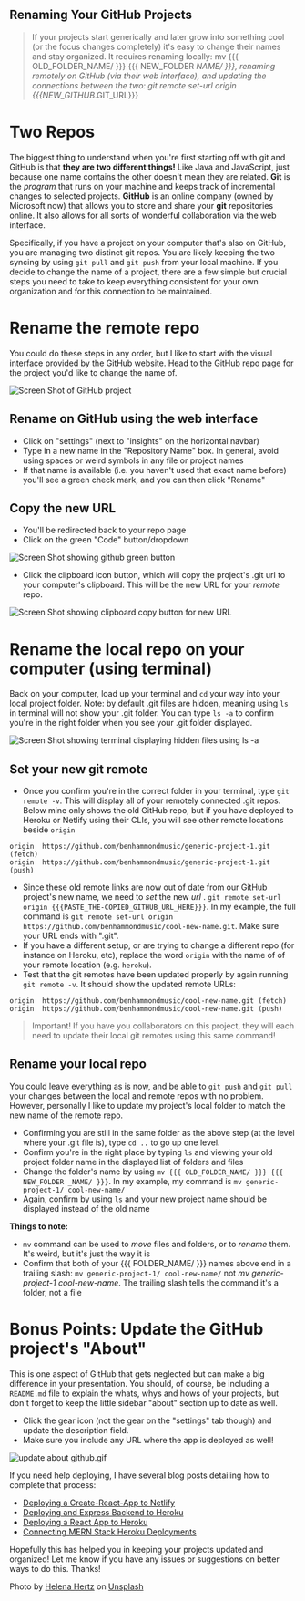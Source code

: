## Renaming Your GitHub Projects

> If your projects start generically and later grow into something cool (or the focus changes completely) it's easy to change their names and stay organized. It requires renaming locally: mv {{{ OLD_FOLDER_NAME/ }}} {{{ NEW_FOLDER _NAME/ }}}, renaming remotely on GitHub (via their web interface), and updating the connections between the two: git remote set-url origin {{{NEW_GITHUB_.GIT_URL}}}

# Two Repos

The biggest thing to understand when you're first starting off with git and GitHub is that **they are two different things!** Like Java and JavaScript, just because one name contains the other doesn't mean they are related. **Git** is the _program_ that runs on your machine and keeps track of incremental changes to selected projects. **GitHub** is an online company (owned by Microsoft now) that allows you to store and share your **git** repositories online. It also allows for all sorts of wonderful collaboration via the web interface.

Specifically, if you have a project on your computer that's also on GitHub, you are managing two distinct git repos. You are likely keeping the two syncing by using `git pull` and `git push` from your local machine. If you decide to change the name of a project, there are a few simple but crucial steps you need to take to keep everything consistent for your own organization and for this connection to be maintained.

# Rename the remote repo

You could do these steps in any order, but I like to start with the visual interface provided by the GitHub website. Head to the GitHub repo page for the project you'd like to change the name of.

![Screen Shot of GitHub project](https://cdn.hashnode.com/res/hashnode/image/upload/v1618416364166/1RxxsYcHL.png)

## Rename on GitHub using the web interface

- Click on "settings" (next to "insights" on the horizontal navbar)
- Type in a new name in the "Repository Name" box. In general, avoid using spaces or weird symbols in any file or project names
- If that name is available (i.e. you haven't used that exact name before) you'll see a green check mark, and you can then click "Rename"

## Copy the new URL

- You'll be redirected back to your repo page
- Click on the green "Code" button/dropdown

![Screen Shot showing github green button](https://cdn.hashnode.com/res/hashnode/image/upload/v1618416713246/h-iiV4h-9.png)

- Click the clipboard icon button, which will copy the project's .git url to your computer's clipboard. This will be the new URL for your _remote_ repo.

![Screen Shot showing clipboard copy button for new URL](https://cdn.hashnode.com/res/hashnode/image/upload/v1618416827836/OxC_Zuxe1.png)

# Rename the local repo on your computer (using terminal)

Back on your computer, load up your terminal and `cd` your way into your local project folder. Note: by default .git files are hidden, meaning using `ls` in terminal will not show your .git folder. You can type `ls -a` to confirm you're in the right folder when you see your .git folder displayed.


![Screen Shot showing terminal displaying hidden files using ls -a](https://cdn.hashnode.com/res/hashnode/image/upload/v1618417184900/Ls02aWvj7.png)

## Set your new git remote

- Once you confirm you're in the correct folder in your terminal, type `git remote -v`. This will display all of your remotely connected .git repos. Below mine only shows the old GitHub repo, but if you have deployed to Heroku or Netlify using their CLIs, you will see other remote locations beside `origin`

```
origin	https://github.com/benhammondmusic/generic-project-1.git (fetch)
origin	https://github.com/benhammondmusic/generic-project-1.git (push)
```

- Since these old remote links are now out of date from our GitHub project's new name, we need to _set_ the new _url_ .
`git remote set-url origin {{{PASTE_THE-COPIED_GITHUB_URL_HERE}}}`. In my example, the full command is `git remote set-url origin https://github.com/benhammondmusic/cool-new-name.git`. Make sure your URL ends with ".git". 
- If you have a different setup, or are trying to change a different repo (for instance on Heroku, etc), replace the word `origin` with the name of of your remote location (e.g. `heroku`).
- Test that the git remotes have been updated properly by again running `git remote -v`. It should show the updated remote URLs:

```
origin	https://github.com/benhammondmusic/cool-new-name.git (fetch)
origin	https://github.com/benhammondmusic/cool-new-name.git (push)
```

> Important! If you have you collaborators on this project, they will each need to update their local git remotes using this same command!

## Rename your local repo

You could leave everything as is now, and be able to `git push` and `git pull` your changes between the local and remote repos with no problem. However, personally I like to update my project's local folder to match the new name of the remote repo.

- Confirming you are still in the same folder as the above step (at the level where your .git file is), type `cd ..` to go up one level.
- Confirm you're in the right place by typing `ls` and viewing your old project folder name in the displayed list of folders and files
- Change the folder's name by using `mv {{{ OLD_FOLDER_NAME/ }}} {{{ NEW_FOLDER _NAME/ }}}`. In my example, my command is `mv generic-project-1/ cool-new-name/`
- Again, confirm by using `ls` and your new project name should be displayed instead of the old name

**Things to note:**
- `mv` command can be used to _move_ files and folders, or to _rename_ them. It's weird, but it's just the way it is
- Confirm that both of your {{{ FOLDER_NAME/ }}} names above end in a trailing slash: `mv generic-project-1/ cool-new-name/` not _mv generic-project-1 cool-new-name_. The trailing slash tells the command it's a folder, not a file


# Bonus Points: Update the GitHub project's "About"

This is one aspect of GitHub that gets neglected but can make a big difference in your presentation. You should, of course, be including a `README.md` file to explain the whats, whys and hows of your projects, but don't forget to keep the little sidebar "about" section up to date as well. 
- Click the gear icon (not the gear on the "settings" tab though) and update the description field. 
- Make sure you include any URL where the app is deployed as well! 


![update about github.gif](https://cdn.hashnode.com/res/hashnode/image/upload/v1618419209001/ANy1pCsRd.gif)

If you need help deploying, I have several blog posts detailing how to complete that process:
- [Deploying a Create-React-App to Netlify](https://blog.benhammond.tech/deploying-a-create-react-app-to-netlify)
- [Deploying and Express Backend to Heroku](https://blog.benhammond.tech/deploying-a-node-express-backend-to-heroku)
- [Deploying a React App to Heroku](https://blog.benhammond.tech/deploying-a-react-app-to-heroku)
- [Connecting MERN Stack Heroku Deployments](https://blog.benhammond.tech/connecting-your-deployed-frontend-backend-and-mongodb-atlas-database)

Hopefully this has helped you in keeping your projects updated and organized! Let me know if you have any issues or suggestions on better ways to do this. Thanks!


Photo by <a href="https://unsplash.com/@imperiumnordique?utm_source=unsplash&utm_medium=referral&utm_content=creditCopyText">Helena Hertz</a> on <a href="https://unsplash.com/@imperiumnordique?utm_source=unsplash&utm_medium=referral&utm_content=creditCopyText">Unsplash</a>
  
  